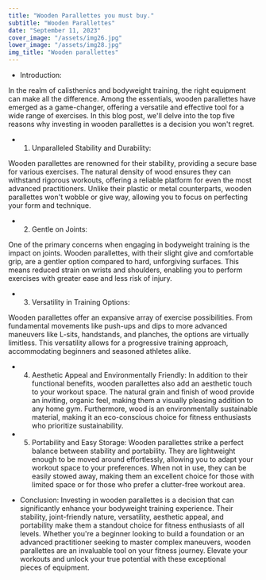 ```yaml
---
title: "Wooden Parallettes you must buy."
subtitle: "Wooden Parallettes"
date: "September 11, 2023"
cover_image: "/assets/img26.jpg"
lower_image: "/assets/img28.jpg"
img_title: "Wooden parallettes"
---
```




* Introduction:

In the realm of calisthenics and bodyweight training, the right equipment can make all the difference. Among the essentials, wooden parallettes have emerged as a game-changer, offering a versatile and effective tool for a wide range of exercises. In this blog post, we'll delve into the top five reasons why investing in wooden parallettes is a decision you won't regret.

* 1. Unparalleled Stability and Durability:

Wooden parallettes are renowned for their stability, providing a secure base for various exercises. The natural density of wood ensures they can withstand rigorous workouts, offering a reliable platform for even the most advanced practitioners. Unlike their plastic or metal counterparts, wooden parallettes won't wobble or give way, allowing you to focus on perfecting your form and technique.

* 2. Gentle on Joints:

One of the primary concerns when engaging in bodyweight training is the impact on joints. Wooden parallettes, with their slight give and comfortable grip, are a gentler option compared to hard, unforgiving surfaces. This means reduced strain on wrists and shoulders, enabling you to perform exercises with greater ease and less risk of injury.

* 3. Versatility in Training Options:

Wooden parallettes offer an expansive array of exercise possibilities. From fundamental movements like push-ups and dips to more advanced maneuvers like L-sits, handstands, and planches, the options are virtually limitless. This versatility allows for a progressive training approach, accommodating beginners and seasoned athletes alike.

* 4. Aesthetic Appeal and Environmentally Friendly:
In addition to their functional benefits, wooden parallettes also add an aesthetic touch to your workout space. The natural grain and finish of wood provide an inviting, organic feel, making them a visually pleasing addition to any home gym. Furthermore, wood is an environmentally sustainable material, making it an eco-conscious choice for fitness enthusiasts who prioritize sustainability.

* 5. Portability and Easy Storage:
Wooden parallettes strike a perfect balance between stability and portability. They are lightweight enough to be moved around effortlessly, allowing you to adapt your workout space to your preferences. When not in use, they can be easily stowed away, making them an excellent choice for those with limited space or for those who prefer a clutter-free workout area.

* Conclusion:
Investing in wooden parallettes is a decision that can significantly enhance your bodyweight training experience. Their stability, joint-friendly nature, versatility, aesthetic appeal, and portability make them a standout choice for fitness enthusiasts of all levels. Whether you're a beginner looking to build a foundation or an advanced practitioner seeking to master complex maneuvers, wooden parallettes are an invaluable tool on your fitness journey. Elevate your workouts and unlock your true potential with these exceptional pieces of equipment.
